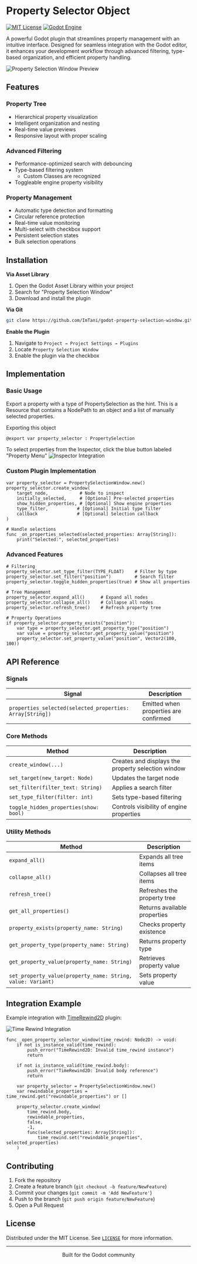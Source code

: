 # Property Selector Object

<div align="center>

![Logo](https://repository-images.githubusercontent.com/877038276/e09cc1b7-e4d1-48bd-b122-930ba0f19fa1)

[![MIT License](https://img.shields.io/badge/License-MIT-blue.svg)](LICENSE)
[![Godot Engine](https://img.shields.io/badge/Godot-v4.2+-blue)](https://godotengine.org/)

A powerful Godot plugin that streamlines property management with an intuitive interface. Designed for seamless integration with the Godot editor, it enhances your development workflow through advanced filtering, type-based organization, and efficient property handling.

</div>

![Property Selection Window Preview](docs/media/window-preview.png)

## Features

### Property Tree
- Hierarchical property visualization
- Intelligent organization and nesting
- Real-time value previews
- Responsive layout with proper scaling

### Advanced Filtering
- Performance-optimized search with debouncing
- Type-based filtering system
  - Custom Classes are recognized
- Toggleable engine property visibility

### Property Management
- Automatic type detection and formatting
- Circular reference protection
- Real-time value monitoring
- Multi-select with checkbox support
- Persistent selection states
- Bulk selection operations

## Installation

**Via Asset Library**
1. Open the Godot Asset Library within your project
2. Search for "Property Selection Window"
3. Download and install the plugin

**Via Git**
```bash
git clone https://github.com/ImTani/godot-property-selection-window.git
```

**Enable the Plugin**
1. Navigate to `Project → Project Settings → Plugins`
2. Locate `Property Selection Window`
3. Enable the plugin via the checkbox

## Implementation

### Basic Usage
Export a property with a type of PropertySelection as the hint.
This is a Resource that contains a NodePath to an object and a list
of manually selected properties.

Exporting this object 
```gdscript
@export var property_selector : PropertySelection
```

To select properties from the Inspector, click the blue button labeled "Property Menu"
![Inspector Integration](docs/media/property-selector-node-inspector.png)

### Custom Plugin Implementation

```gdscript
var property_selector = PropertySelectionWindow.new()
property_selector.create_window(
    target_node,            # Node to inspect
    initially_selected,     # [Optional] Pre-selected properties
    show_hidden_properties, # [Optional] Show engine properties
    type_filter,           # [Optional] Initial type filter
    callback               # [Optional] Selection callback
)

# Handle selections
func _on_properties_selected(selected_properties: Array[String]):
    print("Selected:", selected_properties)
```

### Advanced Features

```gdscript
# Filtering
property_selector.set_type_filter(TYPE_FLOAT)    # Filter by type
property_selector.set_filter("position")         # Search filter
property_selector.toggle_hidden_properties(true) # Show all properties

# Tree Management
property_selector.expand_all()      # Expand all nodes
property_selector.collapse_all()    # Collapse all nodes
property_selector.refresh_tree()    # Refresh property tree

# Property Operations
if property_selector.property_exists("position"):
    var type = property_selector.get_property_type("position")
    var value = property_selector.get_property_value("position")
    property_selector.set_property_value("position", Vector2(100, 100))
```

## API Reference

### Signals

| Signal | Description |
|--------|-------------|
| `properties_selected(selected_properties: Array[String])` | Emitted when properties are confirmed |

### Core Methods

| Method | Description |
|--------|-------------|
| `create_window(...)` | Creates and displays the property selection window |
| `set_target(new_target: Node)` | Updates the target node |
| `set_filter(filter_text: String)` | Applies a search filter |
| `set_type_filter(filter: int)` | Sets type-based filtering |
| `toggle_hidden_properties(show: bool)` | Controls visibility of engine properties |

### Utility Methods

| Method | Description |
|--------|-------------|
| `expand_all()` | Expands all tree items |
| `collapse_all()` | Collapses all tree items |
| `refresh_tree()` | Refreshes the property tree |
| `get_all_properties()` | Returns available properties |
| `property_exists(property_name: String)` | Checks property existence |
| `get_property_type(property_name: String)` | Returns property type |
| `get_property_value(property_name: String)` | Retrieves property value |
| `set_property_value(property_name: String, value: Variant)` | Sets property value |

## Integration Example

Example integration with [TimeRewind2D](https://github.com/imtani/godot-time-rewind-2d/) plugin:

![Time Rewind Integration](docs/media/time-rewind-window.png)

```gdscript
func _open_property_selector_window(time_rewind: Node2D) -> void:
    if not is_instance_valid(time_rewind):
        push_error("TimeRewind2D: Invalid time_rewind instance")
        return
    
    if not is_instance_valid(time_rewind.body):
        push_error("TimeRewind2D: Invalid body reference")
        return

    var property_selector = PropertySelectionWindow.new()
    var rewindable_properties = time_rewind.get("rewindable_properties") or []

    property_selector.create_window(
        time_rewind.body,
        rewindable_properties,
        false,
        -1,
        func(selected_properties: Array[String]):
            time_rewind.set("rewindable_properties", selected_properties)
    )
```

## Contributing

1. Fork the repository
2. Create a feature branch (`git checkout -b feature/NewFeature`)
3. Commit your changes (`git commit -m 'Add NewFeature'`)
4. Push to the branch (`git push origin feature/NewFeature`)
5. Open a Pull Request

## License

Distributed under the MIT License. See [`LICENSE`](LICENSE) for more information.

---

<div align="center">
Built for the Godot community
</div>
